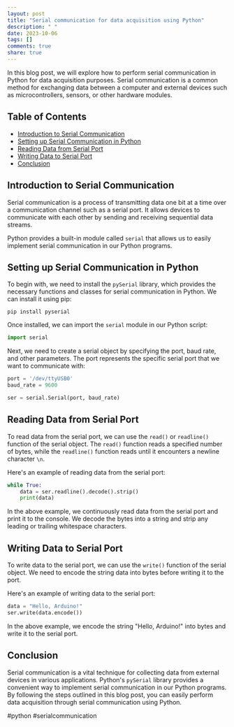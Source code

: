 ```yaml
---
layout: post
title: "Serial communication for data acquisition using Python"
description: " "
date: 2023-10-06
tags: []
comments: true
share: true
---
```


In this blog post, we will explore how to perform serial communication in Python for data acquisition purposes. Serial communication is a common method for exchanging data between a computer and external devices such as microcontrollers, sensors, or other hardware modules.

## Table of Contents
- [Introduction to Serial Communication](#introduction-to-serial-communication)
- [Setting up Serial Communication in Python](#setting-up-serial-communication-in-python)
- [Reading Data from Serial Port](#reading-data-from-serial-port)
- [Writing Data to Serial Port](#writing-data-to-serial-port)
- [Conclusion](#conclusion)

## Introduction to Serial Communication

Serial communication is a process of transmitting data one bit at a time over a communication channel such as a serial port. It allows devices to communicate with each other by sending and receiving sequential data streams.

Python provides a built-in module called `serial` that allows us to easily implement serial communication in our Python programs.

## Setting up Serial Communication in Python

To begin with, we need to install the `pySerial` library, which provides the necessary functions and classes for serial communication in Python. We can install it using pip:

```
pip install pyserial
```

Once installed, we can import the `serial` module in our Python script:

```python
import serial
```

Next, we need to create a serial object by specifying the port, baud rate, and other parameters. The port represents the specific serial port that we want to communicate with:

```python
port = '/dev/ttyUSB0'
baud_rate = 9600

ser = serial.Serial(port, baud_rate)
```

## Reading Data from Serial Port

To read data from the serial port, we can use the `read()` or `readline()` function of the serial object. The `read()` function reads a specified number of bytes, while the `readline()` function reads until it encounters a newline character `\n`.

Here's an example of reading data from the serial port:

```python
while True:
    data = ser.readline().decode().strip()
    print(data)
```

In the above example, we continuously read data from the serial port and print it to the console. We decode the bytes into a string and strip any leading or trailing whitespace characters.

## Writing Data to Serial Port

To write data to the serial port, we can use the `write()` function of the serial object. We need to encode the string data into bytes before writing it to the port.

Here's an example of writing data to the serial port:

```python
data = "Hello, Arduino!"
ser.write(data.encode())
```

In the above example, we encode the string "Hello, Arduino!" into bytes and write it to the serial port.

## Conclusion

Serial communication is a vital technique for collecting data from external devices in various applications. Python's `pySerial` library provides a convenient way to implement serial communication in our Python programs. By following the steps outlined in this blog post, you can easily perform data acquisition through serial communication using Python.

#python #serialcommunication